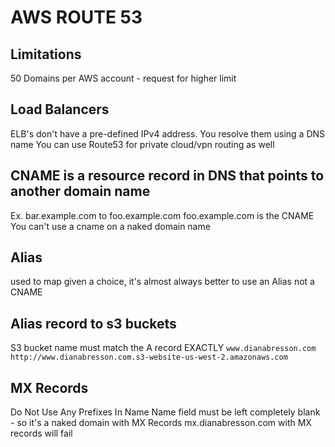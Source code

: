 # AWS ROUTE 53

## Limitations
50 Domains per AWS account - request for higher limit

## Load Balancers
ELB's don't have a pre-defined IPv4 address. You resolve them using a DNS name
You can use Route53 for private cloud/vpn routing as well

## CNAME is a resource record in DNS that points to another domain name
Ex. bar.example.com to foo.example.com foo.example.com is the CNAME
You can't use a cname on a naked domain name

## Alias
used to map
given a choice, it's almost always better to use an Alias not a CNAME

## Alias record to s3 buckets
S3 bucket name must match the A record EXACTLY
`www.dianabresson.com`
`http://www.dianabresson.com.s3-website-us-west-2.amazonaws.com`

## MX Records
Do Not Use Any Prefixes In Name
Name field must be left completely blank - so it's a naked domain with MX Records
mx.dianabresson.com with MX records will fail
